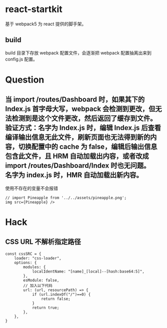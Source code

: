 # react-startkit
基于 webpack5 为 react 提供的脚手架。

## build
build 目录下存放 webpack 配置文件，会逐渐把 webpack 配置抽离出来到 config.js 配置。


# Question
当 import /routes/Dashboard 时，如果其下的 Index.js 首字母大写，webpack 会检测到更改，但无法检测到是这个文件更改，然后返回了缓存到文件。  
验证方式：名字为 Index.js 时，编辑 Index.js 后查看编译输出信息无此文件，刷新页面也无法得到新的内容，切换配置中的 cache 为 false，编辑后输出信息包含此文件，且 HRM 自动加载出内容，或者改成 import /routes/Dashboard/Index 时也无问题。  
名字为 index.js 时，HMR 自动加载出新内容。
---
使用不存在的变量不会报错
```
// import Pineapple from '../../assets/pineapple.png';
img src={Pineapple} />
```


# Hack
## CSS URL 不解析指定路径
```
const cssSRC = {
    loader: "css-loader",
    options: {
        modules: {
            localIdentName: "[name]_[local]--[hash:base64:5]",
        },
        esModule: false,
        // 加入以下代码
        url: (url, resourcePath) => {
            if (url.indexOf("/")==0) {
                return false;
            }
            return true;
        },
    },
}
```